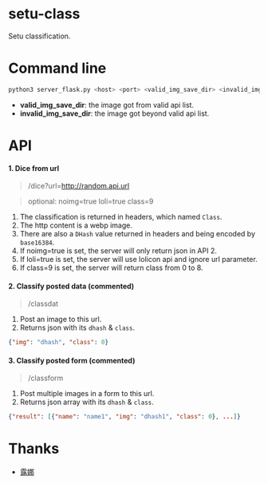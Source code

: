 # setu-class
Setu classification.

# Command line
```bash
python3 server_flask.py <host> <port> <valid_img_save_dir> <invalid_img_save_dir>
```

- **valid_img_save_dir**: the image got from valid api list.
- **invalid_img_save_dir**: the image got beyond valid api list.

# API

#### 1. Dice from url
> /dice?url=http://random.api.url

> optional: noimg=true loli=true class=9


1. The classification is returned in headers, which named `Class`.
2. The http content is a webp image.
3. There are also a `DHash` value returned in headers and being encoded by `base16384`.
4. If noimg=true is set, the server will only return json in API 2.
5. If loli=true is set, the server will use lolicon api and ignore url parameter.
6. If class=9 is set, the server will return class from 0 to 8.

#### 2. Classify posted data (commented)
> /classdat

1. Post an image to this url.
2. Returns json with its `dhash` & `class`.

```json
{"img": "dhash", "class": 0}
```

#### 3. Classify posted form (commented)
> /classform

1. Post multiple images in a form to this url.
2. Returns json array with its `dhash` & `class`.

```json
{"result": [{"name": "name1", "img": "dhash1", "class": 0}, ...]}
```

# Thanks
- [露娜](https://github.com/cherry-luna)